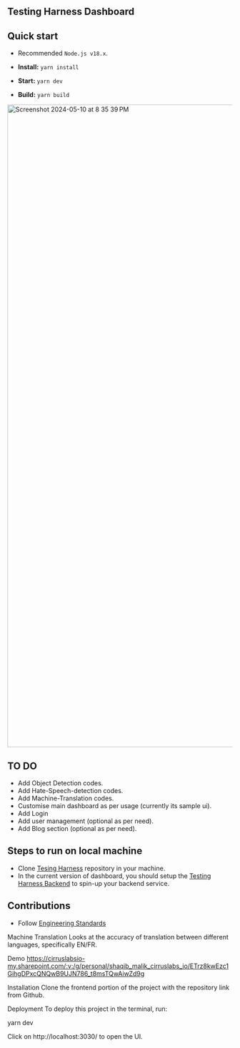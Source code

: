 ## Testing Harness Dashboard 


## Quick start

- Recommended `Node.js v18.x`.
- **Install:** `yarn install`

- **Start:** `yarn dev`
- **Build:** `yarn build`


<img width="1440" alt="Screenshot 2024-05-10 at 8 35 39 PM" src="https://github.com/CirrusLabs-NPD/testing-harness-dashboard/assets/112869168/b700c860-f90a-4a69-b6ce-5c575ebaef1f">

## TO DO
- Add Object Detection codes.
- Add Hate-Speech-detection codes.
- Add Machine-Translation codes.
- Customise main dashboard as per usage (currently its sample ui).
- Add Login
- Add user management (optional as per need).
- Add Blog section (optional as per need).

## Steps to run on local machine 

- Clone [Tesing Harness](https://github.com/CirrusLabs-NPD/testing-harness-dashboard.git) repository in your machine.
- In the current version of dashboard, you should setup the [Testing Harness Backend](https://github.com/CirrusLabs-NPD/testing-harness-backend-monorepo.git) to spin-up your backend service.

## Contributions

- Follow [Engineering Standards](https://github.com/CirrusLabs-NPD/Engineering-Standards)

Machine Translation
Looks at the accuracy of translation between different languages, specifically EN/FR.

Demo
https://cirruslabsio-my.sharepoint.com/:v:/g/personal/shaqib_malik_cirruslabs_io/ETrz8kwEzc1GihgDPxcQNQwB9UJN786_t8msTQwAiwZd9g

Installation
Clone the frontend portion of the project with the repository link from Github.

Deployment
To deploy this project in the terminal, run:

yarn dev

Click on http://localhost:3030/ to open the UI.